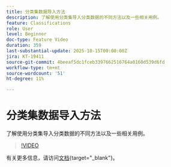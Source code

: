 ```yaml
---
title: 分类集数据导入方法
description: 了解使用分类集导入分类数据的不同方法以及一些相关用例。
feature: Classifications
role: User
level: Beginner
doc-type: Feature Video
duration: 359
last-substantial-update: 2025-10-15T00:00:00Z
jira: KT-19411
source-git-commit: 4beeaf5dc1fceb3397662516764a0160d539d6fd
workflow-type: tm+mt
source-wordcount: '51'
ht-degree: 11%

---
```



# 分类集数据导入方法

了解使用分类集导入分类数据的不同方法以及一些相关用例。

>[!VIDEO](https://video.tv.adobe.com/v/3475838/?captions=chi_hans&learn=on&enablevpops)

有关更多信息，请访问[文档](https://experienceleague.adobe.com/zh-hans/docs/analytics/components/classifications/sets/overview){target="_blank"}。
